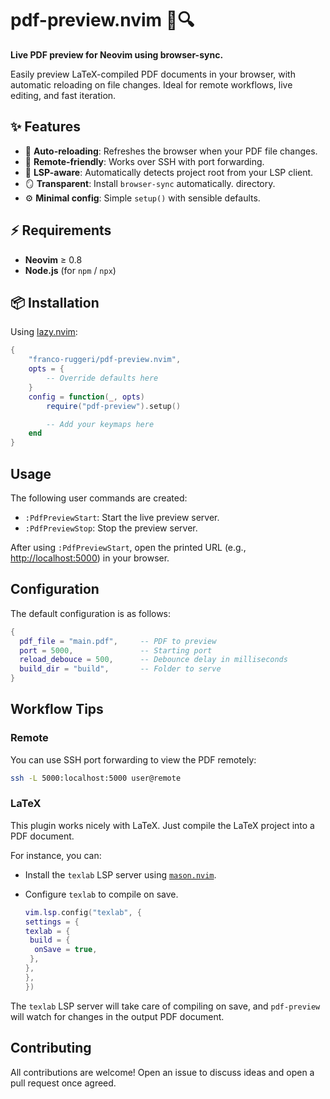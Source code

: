 # pdf-preview.nvim 🧾🔍

**Live PDF preview for Neovim using browser-sync.**

Easily preview LaTeX-compiled PDF documents in your browser, with automatic
reloading on file changes. Ideal for remote workflows, live editing, and fast
iteration.

<!-- TODO: add demo -->
<!-- TODO: add help page -->

## ✨ Features

- 🔄 **Auto-reloading**: Refreshes the browser when your PDF file changes.
- 🔌 **Remote-friendly**: Works over SSH with port forwarding.
- 🧠 **LSP-aware**: Automatically detects project root from your LSP client.
- 🪞 **Transparent**: Install `browser-sync` automatically.
directory.
- ⚙️ **Minimal config**: Simple `setup()` with sensible defaults.

## ⚡ Requirements

- **Neovim** ≥ 0.8  
- **Node.js** (for `npm` / `npx`)

## 📦 Installation

Using [lazy.nvim](https://github.com/folke/lazy.nvim):

```lua
{ 
    "franco-ruggeri/pdf-preview.nvim", 
    opts = {
        -- Override defaults here
    }
    config = function(_, opts)
        require("pdf-preview").setup()

        -- Add your keymaps here
    end
}
```

## Usage

The following user commands are created:

- `:PdfPreviewStart`: Start the live preview server.
- `:PdfPreviewStop`: Stop the preview server.

After using `:PdfPreviewStart`, open the printed URL (e.g.,
<http://localhost:5000>) in your browser.

## Configuration

The default configuration is as follows:

```lua
{
  pdf_file = "main.pdf",     -- PDF to preview
  port = 5000,               -- Starting port
  reload_debouce = 500,      -- Debounce delay in milliseconds
  build_dir = "build",       -- Folder to serve
}
```

## Workflow Tips

### Remote

You can use SSH port forwarding to view the PDF remotely:

```bash
ssh -L 5000:localhost:5000 user@remote
```

### LaTeX

This plugin works nicely with LaTeX. Just compile the LaTeX project into a PDF
document.

For instance, you can:

- Install the `texlab` LSP server using
[`mason.nvim`](https://github.com/mason-org/mason.nvim).
- Configure `texlab` to compile on save.

    ```lua
  vim.lsp.config("texlab", {
   settings = {
    texlab = {
     build = {
      onSave = true,
     },
    },
   },
  })
  ```

The `texlab` LSP server will take care of compiling on save, and `pdf-preview`
will watch for changes in the output PDF document.

## Contributing

All contributions are welcome! Open an issue to discuss ideas and open a pull
request once agreed.
